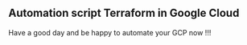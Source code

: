 ## Automation script Terraform in Google Cloud
Have a good day and be happy to automate your GCP now !!!
